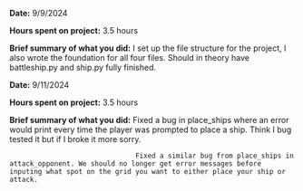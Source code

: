 **Date:** 9/9/2024

**Hours spent on project:** 3.5 hours

**Brief summary of what you did:** I set up the file structure for the project, I also wrote the foundation for all four files. Should in theory have battleship.py and ship.py fully finished.


**Date:** 9/11/2024

**Hours spent on project:** 3.5 hours

**Brief summary of what you did:** Fixed a bug in place_ships where an error would print every time the player was prompted to place a ship. Think I bug tested it but if I broke it more sorry. 

                                   Fixed a similar bug from place_ships in attack_opponent. We should no longer get error messages before inputing what spot on the grid you want to either place your ship or attack.
